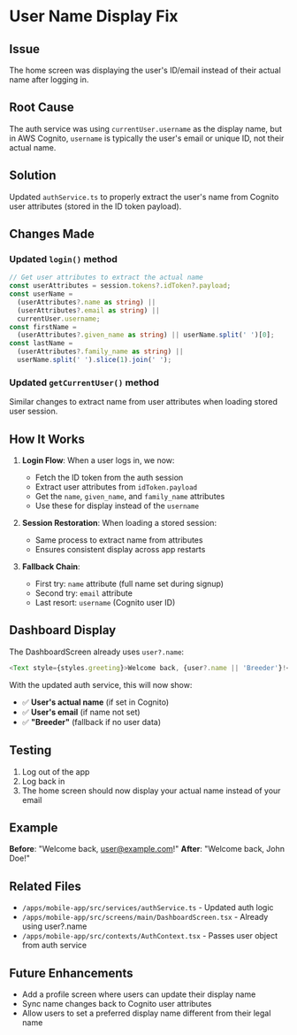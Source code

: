 # User Name Display Fix

## Issue

The home screen was displaying the user's ID/email instead of their actual name after logging in.

## Root Cause

The auth service was using `currentUser.username` as the display name, but in AWS Cognito, `username` is typically the user's email or unique ID, not their actual name.

## Solution

Updated `authService.ts` to properly extract the user's name from Cognito user attributes (stored in the ID token payload).

## Changes Made

### Updated `login()` method

```typescript
// Get user attributes to extract the actual name
const userAttributes = session.tokens?.idToken?.payload;
const userName =
  (userAttributes?.name as string) ||
  (userAttributes?.email as string) ||
  currentUser.username;
const firstName =
  (userAttributes?.given_name as string) || userName.split(' ')[0];
const lastName =
  (userAttributes?.family_name as string) ||
  userName.split(' ').slice(1).join(' ');
```

### Updated `getCurrentUser()` method

Similar changes to extract name from user attributes when loading stored user session.

## How It Works

1. **Login Flow**: When a user logs in, we now:

   - Fetch the ID token from the auth session
   - Extract user attributes from `idToken.payload`
   - Get the `name`, `given_name`, and `family_name` attributes
   - Use these for display instead of the `username`

2. **Session Restoration**: When loading a stored session:

   - Same process to extract name from attributes
   - Ensures consistent display across app restarts

3. **Fallback Chain**:
   - First try: `name` attribute (full name set during signup)
   - Second try: `email` attribute
   - Last resort: `username` (Cognito user ID)

## Dashboard Display

The DashboardScreen already uses `user?.name`:

```typescript
<Text style={styles.greeting}>Welcome back, {user?.name || 'Breeder'}!</Text>
```

With the updated auth service, this will now show:

- ✅ **User's actual name** (if set in Cognito)
- ✅ **User's email** (if name not set)
- ✅ **"Breeder"** (fallback if no user data)

## Testing

1. Log out of the app
2. Log back in
3. The home screen should now display your actual name instead of your email

## Example

**Before**: "Welcome back, user@example.com!"
**After**: "Welcome back, John Doe!"

## Related Files

- `/apps/mobile-app/src/services/authService.ts` - Updated auth logic
- `/apps/mobile-app/src/screens/main/DashboardScreen.tsx` - Already using user?.name
- `/apps/mobile-app/src/contexts/AuthContext.tsx` - Passes user object from auth service

## Future Enhancements

- Add a profile screen where users can update their display name
- Sync name changes back to Cognito user attributes
- Allow users to set a preferred display name different from their legal name
